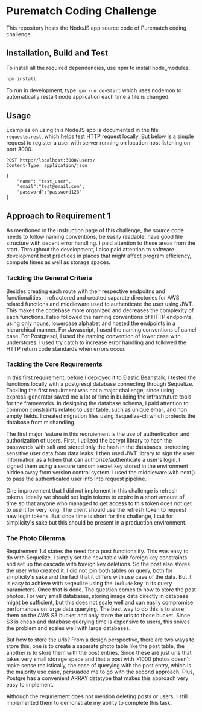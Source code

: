 # Purematch Coding Challenge

This repository hosts the NodeJS app source code of Purematch coding challenge.

## Installation, Build and Test

To install all the required dependencies, use npm to install node_modules.

```bash
npm install
```

To run in development, type `npm run devStart` which uses nodemon to automatically restart node application each time a file is changed.

## Usage

Examples on using this NodeJS app is documented in the file `requests.rest`, which helps test HTTP request locally.
But below is a simple request to register a user with server running on location host listening on port 3000.

```
POST http://localhost:3000/users/
Content-Type: application/json

{
    "name": "test_user",
    "email":"test@email.com",
    "password":"password123"
}
```

## Approach to Requirement 1

As mentioned in the instruction page of this challenge, the source code needs to follow naming conventions, be easily readable, have good file structure with decent error handling. I paid attention to these areas from the start. Throughout the development, I also paid attention to software development best practices in places that might affect program efficiency, compute times as well as storage spaces.

### Tackling the General Criteria

Besides creating each route with their respective endpoitns and functionalities, I refractored and created saparate directories for AWS related functions and middleware used to authenticate the user using JWT. This makes the codebase more organized and decreases the complexity of each functions. I also followed the naming conventions of HTTP endpoints, using only nouns, lowercase alphabet and hosted the endpoints in a hierarchical manner. For Javascript, I used the naming conventions of camel case. For Postgresql, I used the naming convention of lower case with understores. I used try catch to increase error handling and followed the HTTP return code standards when errors occur.

### Tackling the Core Requirements

In this first requirement, before I deployed it to Elastic Beanstalk, I tested the functions locally with a postgresql database connecting through Sequelize. Tackling the first requirment was not a major challenge, since using express-generator saved me a lot of time in building the infrastruture tools for the frameworks. In designing the database schema, I paid attention to common constraints related to user table, such as unique email, and non empty fields. I created migration files using Sequelize-cli which protects the database from mishandling.

The first major feature in this reqruiement is the use of authentication and authorization of users. First, I utilized the bcrypt library to hash the passwords with salt and stored only the hash in the databases, protecting sensitive user data from data leaks. I then used JWT library to sign the user information as a token that can authorize/authenticate a user's login. I signed them using a secure random secret key stored in the environment hidden away from version control system. I used the middleware with next() to pass the authenticated user info into request pipeline.

One improvement that I did not implement in this challenge is refresh tokens. Ideally we should set login tokens to expire in a short amount of time so that anyone who managed to get access to this token does not get to use it for very long. The client should use the refresh token to request new login tokens. But since time is short for this challenge, I cut for simplicity's sake but this should be present in a production environment.

### The Photo Dilemma.

Requirement 1.4 states the need for a post functionality. This was easy to do with Sequelize. I simply set the new table with foreign key constraints and set up the cascade with foreign key deletions. So the post also stores the user who created it. I did not join both tables on query, both for simplicity's sake and the fact that it differs with use case of the data. But it is easy to achieve with seqeulize using the `include` key in its query parameters. Once that is done. The question comes to how to store the post photos. For very small databases, storing image data directly in database might be sufficient, but this does not scale well and can easily compromise perfomances on large data querying. The best way to do this is to store them on the AWS S3 bucket and only store the urls to those bucket. Since S3 is cheap and database querying time is expensive to users, this solves the problem and scales well with large databases.

But how to store the urls? From a design perspective, there are two ways to store this, one is to create a saparate photo table like the post table, the another is to store them with the post entries. Since these are just urls that takes very small storage space and that a post with >1000 photos doesn't make sense realistically, the ease of querying with the post entry, which is the majority use case, persuaded me to go with the second approach. Plus, Postgre has a convenient ARRAY datatype that makes this approach very easy to implement.

Although the requriement does not mention deleting posts or users, I still implemented them to demonstrate my ability to complete this task.
